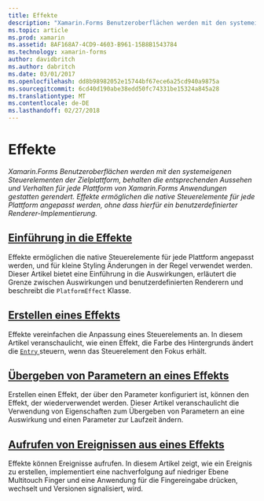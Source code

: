 ```yaml
---
title: Effekte
description: "Xamarin.Forms Benutzeroberflächen werden mit den systemeigenen Steuerelementen der Zielplattform, behalten die entsprechenden Aussehen und Verhalten für jede Plattform von Xamarin.Forms Anwendungen gestatten gerendert. Effekte ermöglichen die native Steuerelemente für jede Plattform angepasst werden, ohne dass hierfür ein benutzerdefinierter Renderer-Implementierung."
ms.topic: article
ms.prod: xamarin
ms.assetid: 8AF168A7-4CD9-4603-B961-15B8B1543784
ms.technology: xamarin-forms
author: davidbritch
ms.author: dabritch
ms.date: 03/01/2017
ms.openlocfilehash: dd8b98982052e15744bf67ece6a25cd940a9875a
ms.sourcegitcommit: 6cd40d190abe38edd50fc74331be15324a845a28
ms.translationtype: MT
ms.contentlocale: de-DE
ms.lasthandoff: 02/27/2018
---
```

# <a name="effects"></a>Effekte

_Xamarin.Forms Benutzeroberflächen werden mit den systemeigenen Steuerelementen der Zielplattform, behalten die entsprechenden Aussehen und Verhalten für jede Plattform von Xamarin.Forms Anwendungen gestatten gerendert. Effekte ermöglichen die native Steuerelemente für jede Plattform angepasst werden, ohne dass hierfür ein benutzerdefinierter Renderer-Implementierung._

## <a name="introduction-to-effectsintroductionmd"></a>[Einführung in die Effekte](introduction.md)

Effekte ermöglichen die native Steuerelemente für jede Plattform angepasst werden, und für kleine Styling Änderungen in der Regel verwendet werden. Dieser Artikel bietet eine Einführung in die Auswirkungen, erläutert die Grenze zwischen Auswirkungen und benutzerdefinierten Renderern und beschreibt die `PlatformEffect` Klasse.

## <a name="creating-an-effectcreatingmd"></a>[Erstellen eines Effekts](creating.md)

Effekte vereinfachen die Anpassung eines Steuerelements an. In diesem Artikel veranschaulicht, wie einen Effekt, die Farbe des Hintergrunds ändert die [ `Entry` ](https://developer.xamarin.com/api/type/Xamarin.Forms.Entry/) steuern, wenn das Steuerelement den Fokus erhält.

## <a name="passing-parameters-to-an-effectpassing-parametersindexmd"></a>[Übergeben von Parametern an eines Effekts](passing-parameters/index.md)

Erstellen einen Effekt, der über den Parameter konfiguriert ist, können den Effekt, der wiederverwendet werden. Dieser Artikel veranschaulicht die Verwendung von Eigenschaften zum Übergeben von Parametern an eine Auswirkung und einen Parameter zur Laufzeit ändern.

## <a name="invoking-events-from-an-effecttouch-trackingmd"></a>[Aufrufen von Ereignissen aus eines Effekts](touch-tracking.md)

Effekte können Ereignisse aufrufen. In diesem Artikel zeigt, wie ein Ereignis zu erstellen, implementiert eine nachverfolgung auf niedriger Ebene Multitouch Finger und eine Anwendung für die Fingereingabe drücken, wechselt und Versionen signalisiert, wird.